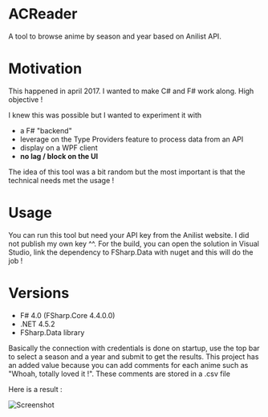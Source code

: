 # ACReader
A tool to browse anime by season and year based on Anilist API.

# Motivation
This happened in april 2017.
I wanted to make C# and F# work along. High objective !

I knew this was possible but I wanted to experiment it with 
* a F# "backend"
* leverage on the Type Providers feature to process data from an API 
* display on a WPF client
* **no lag / block on the UI**

The idea of this tool was a bit random but the most important is that the technical needs met the usage !

# Usage
You can run this tool but need your API key from the Anilist website. I did not publish my own key ^^.
For the build, you can open the solution in Visual Studio, link the dependency to FSharp.Data with nuget and this will do the job ! 

# Versions
* F# 4.0 (FSharp.Core 4.4.0.0)
* .NET 4.5.2
* FSharp.Data library

Basically the connection with credentials is done on startup, use the top bar to select a season and 
a year and submit to get the results. This project has an added value because you can add comments 
for each anime such as "Whoah, totally loved it !". These comments are stored in a .csv file

Here is a result : 

![Screenshot](usage.png?raw=true)
